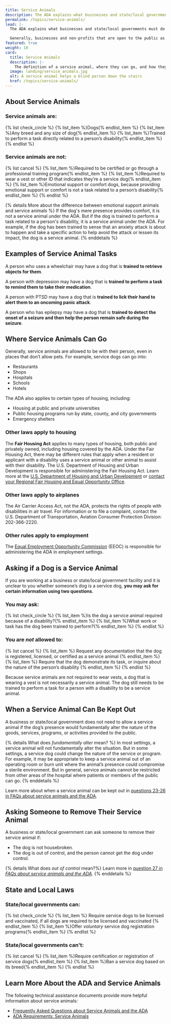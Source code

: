 ```yaml
---
title: Service Animals
description: The ADA explains what businesses and state/local governments must do to make sure that they do not discriminate against a member of the public with a disability who uses a service animal. Generally, service animals must be allowed to go most places where the public can go. Service animals can be any breed and any size of dog. Service animals are trained to perform a task directly related to a person's disability.
permalink: /topics/service-animals/
lead: |-
  The ADA explains what businesses and state/local governments must do to make sure that they do not discriminate against a member of the public with a disability who uses a service animal.

  Generally, businesses and non-profits that are open to the public as well as state/local governments must allow service animals to go most places where the public can go. This is true even if they have a "no pets" policy.
featured: true
weight: 10
card:
  title: Service Animals
  description: |-
    The definition of a service animal, where they can go, and how they assist people with disabilities
  image: landing/service_animals.jpg
  alt: A service animal helps a blind person down the stairs
  href: /topics/service-animals/
---
```


## About Service Animals

### Service animals are:
{% list check_circle %}
{% list_item %}Dogs{% endlist_item %}
{% list_item %}Any breed and any size of dog{% endlist_item %}
{% list_item %}Trained to perform a task directly related to a person’s disability{% endlist_item %}
{% endlist %}

### Service animals are not:
{% list cancel %}
{% list_item %}Required to be certified or go through a professional training program{% endlist_item %}
{% list_item %}Required to wear a vest or other ID that indicates they’re a service dog{% endlist_item %}
{% list_item %}Emotional support or comfort dogs, because providing emotional support or comfort is not a task related to a person’s disability{% endlist_item %}
{% endlist %}

{% details More about the difference between emotional support animals and service animals %}
If the dog's mere presence provides comfort, it is not a service animal under the ADA. But if the dog is trained to perform a task related to a person's disability, it is a service animal under the ADA. For example, if the dog has been trained to sense that an anxiety attack is about to happen and take a specific action to help avoid the attack or lessen its impact, the dog is a service animal.
{% enddetails %}

## Examples of Service Animal Tasks

A person who uses a wheelchair may have a dog that is **trained to retrieve objects for them**.

A person with depression may have a dog that is **trained to perform a task to remind them to take their medication**.

A person with PTSD may have a dog that is **trained to lick their hand to alert them to an oncoming panic attack**.

A person who has epilepsy may have a dog that is **trained to detect the onset of a seizure and then help the person remain safe during the seizure**.

## Where Service Animals Can Go

Generally, service animals are allowed to be with their person, even in places that don’t allow pets. For example, service dogs can go into:
- Restaurants
- Shops
- Hospitals
- Schools
- Hotels

The ADA also applies to certain types of housing, including:
- Housing at public and private universities
- Public housing programs run by state, county, and city governments
- Emergency shelters

### Other laws apply to housing

The **Fair Housing Act** applies to many types of housing, both public and privately owned, including housing covered by the ADA. Under the Fair Housing Act, there may be different rules that apply when a resident or applicant with a disability uses a service animal or other animal to assist with their disability. The U.S. Department of Housing and Urban Development is responsible for administering the Fair Housing Act. Learn more at the [U.S. Department of Housing and Urban Development](https://www.hud.gov/program_offices/fair_housing_equal_opp/fair_housing_act_overview) or [contact your Regional Fair Housing and Equal Opportunity Office](https://www.hud.gov/program_offices/fair_housing_equal_opp/contact_fheo).

### Other laws apply to airplanes

The Air Carrier Access Act, not the ADA, protects the rights of people with disabilities in air travel. For information or to file a complaint, contact the U.S. Department of Transportation, Aviation Consumer Protection Division: 202-366-2220.

### Other rules apply to employment
The [Equal Employment Opportunity Commission](https://www.eeoc.gov/disability-discrimination) (EEOC) is responsible for administering the ADA in employment settings.

## Asking if a Dog is a Service Animal
If you are working at a business or state/local government facility and it is unclear to you whether someone’s dog is a service dog, **you may ask for certain information using two questions**.

### You may ask:
{% list check_circle %}
{% list_item %}Is the dog a service animal required because of a disability?{% endlist_item %}
{% list_item %}What work or task has the dog been trained to perform?{% endlist_item %}
{% endlist %}

### You are _not_ allowed to:
{% list cancel %}
{% list_item %}
Request any documentation that the dog is registered, licensed, or certified as a service animal
{% endlist_item %}
{% list_item %}
Require that the dog demonstrate its task, or inquire about the nature of the person’s disability
{% endlist_item %}
{% endlist %}

Because service animals are not required to wear vests, a dog that is wearing a vest is not necessarily a service animal. The dog still needs to be trained to perform a task for a person with a disability to be a service animal.

## When a Service Animal Can Be Kept Out

A business or state/local government does not need to allow a service animal if the dog’s presence would fundamentally alter the nature of the goods, services, programs, or activities provided to the public.

{% details What does <i>fundamentally alter</i> mean? %}
In most settings, a service animal will not fundamentally alter the situation. But in some settings, a service dog could change the nature of the service or program. For example, it may be appropriate to keep a service animal out of an operating room or burn unit where the animal’s presence could compromise a sterile environment. But in general, service animals cannot be restricted from other areas of the hospital where patients or members of the public can go.
{% enddetails %}

Learn more about when a service animal can be kept out in [questions 23-26 in FAQs about service animals and the ADA](https://www.ada.gov/regs2010/service_animal_qa.html).

## Asking Someone to Remove Their Service Animal

A business or state/local government can ask someone to remove their service animal if:
- The dog is not housebroken.
- The dog is out of control, and the person cannot get the dog under control.

{% details What does <i>out of control</i> mean?%}
Learn more in [question 27 in <cite>FAQs about service animals and the ADA</cite>](https://www.ada.gov/regs2010/service_animal_qa.html#exc).
{% enddetails %}

## State and Local Laws

### State/local governments can:
{% list check_circle %}
{% list_item %}
Require service dogs to be licensed and vaccinated, if all dogs are required to be licensed and vaccinated
{% endlist_item %}
{% list_item %}Offer <em>voluntary</em> service dog registration programs{% endlist_item %}
{% endlist %}

### State/local governments can't:
{% list cancel %}
{% list_item %}Require certification or registration of service dogs{% endlist_item %}
{% list_item %}Ban a service dog based on its breed{% endlist_item %}
{% endlist %}

## Learn More About the ADA and Service Animals
The following technical assistance documents provide more helpful information about service animals:

- [Frequently Asked Questions about Service Animals and the ADA](https://www.ada.gov/regs2010/service_animal_qa.html)
- [ADA Requirements: Service Animals](https://www.ada.gov/service_animals_2010.htm)
